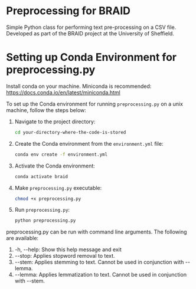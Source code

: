 # Preprocessing for BRAID
Simple Python class for performing text pre-processing on a CSV file.
Developed as part of the BRAID project at the University of Sheffield.

# Setting up Conda Environment for preprocessing.py

Install conda on your machine. Miniconda is recommended: https://docs.conda.io/en/latest/miniconda.html

To set up the Conda environment for running `preprocessing.py` on a unix machine, follow the steps below:

1. Navigate to the project directory:
    ```bash
    cd your-directory-where-the-code-is-stored
    ```

2. Create the Conda environment from the `environment.yml` file:
    ```bash
    conda env create -f environment.yml
    ```

3. Activate the Conda environment:
    ```bash
    conda activate braid
    ```

4. Make `preprocessing.py` executable:
    ```bash
    chmod +x preprocessing.py
    ```

5. Run `preprocessing.py`:
    ```bash
    python preprocessing.py
    ```

preprocessing.py can be run with command line arguments. The following are available:
1.  -h, --help:  Show this help message and exit
2.  --stop: Applies stopword removal to text.
3.  --stem: Applies stemming to text. Cannot be used in conjunction with --lemma.
4.  --lemma: Applies lemmatization to text. Cannot be used in conjunction with --stem.